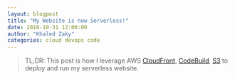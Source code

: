 ```yaml
---
layout: blogpost
title: "My Website is now Serverless!"
date: 2018-10-31 12:00:00
author: "Khaled Zaky"
categories: cloud devops code
---
```


> TL;DR: This post is how I leverage AWS [CloudFront](https://aws.amazon.com/cloudfront/), [CodeBuild](https://aws.amazon.com/codebuild/), [S3](https://aws.amazon.com/s3/) to deploy and run my serverless website.
